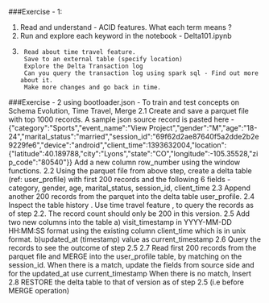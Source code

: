 ###Exercise - 1: 
1) Read and understand - ACID features. What each term means ?        
2) Run and explore each keyword in the notebook - Delta101.ipynb 
3)      Read about time travel feature. 
        Save to an external table (specify location)  
        Explore the Delta Transaction log
        Can you query the transaction log using spark sql - Find out more about it.
        Make more changes and go back in time.


###Exercise - 2 using bootloader.json - To train and test concepts on Schema Evolution, Time Travel, Merge
2.1 Create and save a parquet file with top 1000 records. A sample json source record is pasted here - {"category":"Sports","event_name":"View Project","gender":"M","age":"18-24","marital_status":"married","session_id":"69f62d2ae87640f5a2dde2b2e9229fe6","device":"android","client_time":1393632004,"location":{"latitude":40.189788,"city":"Lyons","state":"CO","longitude":-105.35528,"zip_code":"80540"}} 
    Add a new column row_number using the window functions. 
2.2 Using the parquet file from above step, create a delta table (ref: user_profile) with first 200 records and the following 6 fields - category, gender, age, marital_status, session_id, client_time 
2.3 Append another 200 records from the parquet into the delta table user_profile.
2.4 Inspect the table history . Use time travel feature , to query the records as of step 2.2. The record count should only be 200 in this version.
2.5 Add two new columns into the table a) visit_timestamp in YYYY-MM-DD HH:MM:SS format using the existing column client_time which is in unix format. b)updated_at (timestamp) value as current_timestamp 
2.6 Query the records to see the outcome of step 2.5
2.7 Read first 200 records from the parquet file and MERGE into the user_profile table, by matching on the session_id. 
    When there is a match, update the fields from source side and for the  updated_at use current_timestamp
    When there is no match, Insert 
2.8 RESTORE the delta table to that of version as of step 2.5 (i.e before MERGE operation)
